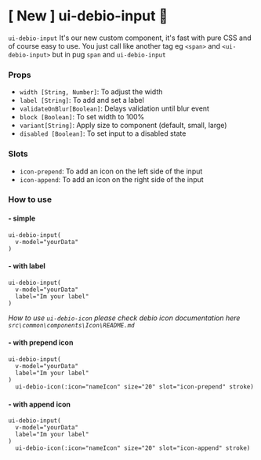 # [ New ] ui-debio-input :tada:
`ui-debio-input` It's our new custom component, it's fast with pure CSS and of course easy to use. You just call like another tag
eg `<span>` and `<ui-debio-input>` but in pug `span` and `ui-debio-input`

### Props
- `width [String, Number]`: To adjust the width
- `label [String]`: To add and set a label
- `validateOnBlur[Boolean]`: Delays validation until blur event
- `block [Boolean]`: To set width to 100%
- `variant[String]`: Apply size to component (default, small, large)
- `disabled [Boolean]`: To set input to a disabled state

### Slots
- `icon-prepend`: To add an icon on the left side of the input
- `icon-append`: To add an icon  on the right side of the input

### How to use

#### - simple
```pug
ui-debio-input(
  v-model="yourData"
)
```

#### - with label
```pug
ui-debio-input(
  v-model="yourData"
  label="Im your label"
)
```
_How to use `ui-debio-icon` please check debio icon documentation here `src\common\components\Icon\README.md`_
#### - with prepend icon
```pug
ui-debio-input(
  v-model="yourData"
  label="Im your label"
)
  ui-debio-icon(:icon="nameIcon" size="20" slot="icon-prepend" stroke)
```

#### - with append icon
```pug
ui-debio-input(
  v-model="yourData"
  label="Im your label"
)
  ui-debio-icon(:icon="nameIcon" size="20" slot="icon-append" stroke)
```
